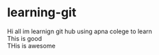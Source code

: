 # learning-git
Hi all im learnign git hub using apna colege to learn
 <br>
This is good
 <br>
THis is awesome
